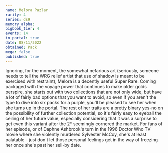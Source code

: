 ```yaml
---
name: Melora Pazlar
rarity: 4
series: ds9
memory_alpha:
bigbook_tier: 4
events: 14
in_portal: true
date: 08/11/2022
obtained: Pack
mega: false
published: true
---
```


Ignoring, for the moment, the somewhat nefarious art (seriously, someone needs to tell the WRG relief artist that use of shadow is meant to be exercised with restraint), Melora is a decently useful Super Rare. Coming packaged with the voyage power that continues to make older golds perspire, she starts out with two collections that are not only wide, but have a lot of fairly bad options that you want to avoid, so even if you aren't the type to dive into six packs for a purple, you'll be pleased to see her when she turns up in the portal. The rest of her traits are a pretty binary yes-no on the possibility of further collection potential, so it's fairly easy to eyeball the ceiling of her future value, especially considering that it was a surprise to get even this variant after the 2* seemingly cornered the market. For fans of her episode, or of Daphne Ashbrook's turn in the 1996 Doctor Who TV movie where she violently murdered Sylvester McCoy, she's at least palatable - just don't let those personal feelings get in the way of freezing her once she's past her sell-by date.
